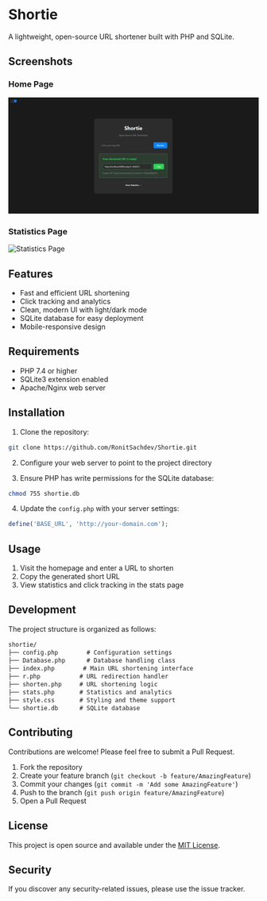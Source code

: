 # Shortie

A lightweight, open-source URL shortener built with PHP and SQLite.

## Screenshots

### Home Page
![Home Page](home.png)

### Statistics Page
![Statistics Page](stats.png)

## Features

- Fast and efficient URL shortening
- Click tracking and analytics
- Clean, modern UI with light/dark mode
- SQLite database for easy deployment
- Mobile-responsive design

## Requirements

- PHP 7.4 or higher
- SQLite3 extension enabled
- Apache/Nginx web server

## Installation

1. Clone the repository:
```bash
git clone https://github.com/RonitSachdev/Shortie.git
```

2. Configure your web server to point to the project directory

3. Ensure PHP has write permissions for the SQLite database:
```bash
chmod 755 shortie.db
```

4. Update the `config.php` with your server settings:
```php
define('BASE_URL', 'http://your-domain.com');
```

## Usage

1. Visit the homepage and enter a URL to shorten
2. Copy the generated short URL
3. View statistics and click tracking in the stats page

## Development

The project structure is organized as follows:

```
shortie/
├── config.php        # Configuration settings
├── Database.php      # Database handling class
├── index.php        # Main URL shortening interface
├── r.php           # URL redirection handler
├── shorten.php     # URL shortening logic
├── stats.php       # Statistics and analytics
├── style.css       # Styling and theme support
└── shortie.db      # SQLite database
```

## Contributing

Contributions are welcome! Please feel free to submit a Pull Request.

1. Fork the repository
2. Create your feature branch (`git checkout -b feature/AmazingFeature`)
3. Commit your changes (`git commit -m 'Add some AmazingFeature'`)
4. Push to the branch (`git push origin feature/AmazingFeature`)
5. Open a Pull Request

## License

This project is open source and available under the [MIT License](LICENSE).

## Security

If you discover any security-related issues, please use the issue tracker. 